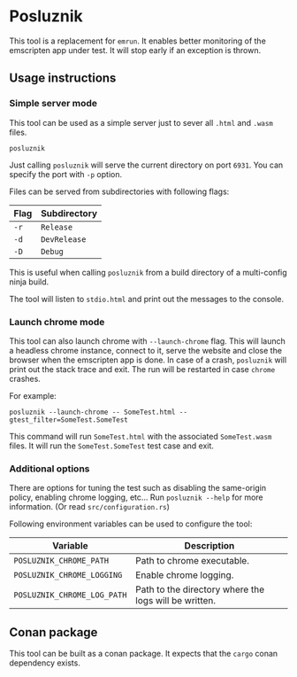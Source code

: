# Posluznik

This tool is a replacement for `emrun`. It enables better monitoring of the emscripten app under test. It will stop early if an exception is thrown.

## Usage instructions

### Simple server mode

This tool can be used as a simple server just to sever all `.html` and `.wasm` files.

```
posluznik
```

Just calling `posluznik` will serve the current directory on port `6931`. You can specify the port with `-p` option.

Files can be served from subdirectories with following flags:

| Flag | Subdirectory |
|------|--------------|
| `-r` | `Release`    |
| `-d` | `DevRelease` |
| `-D` | `Debug`      |

This is useful when calling `posluznik` from a build directory of a multi-config ninja build.

The tool will listen to `stdio.html` and print out the messages to the console.

### Launch chrome mode

This tool can also launch chrome with `--launch-chrome` flag. This will launch a headless chrome instance, connect to it, serve the website and close the browser when the emscripten app is done. In case of a crash, `posluznik` will print out the stack trace and exit. The run will be restarted in case `chrome` crashes.

For example:

```
posluznik --launch-chrome -- SomeTest.html --gtest_filter=SomeTest.SomeTest
```

This command will run `SomeTest.html` with the associated `SomeTest.wasm` files. It will run the `SomeTest.SomeTest` test case and exit.

### Additional options

There are options for tuning the test such as disabling the same-origin policy, enabling chrome logging, etc...
Run `posluznik --help` for more information. (Or read `src/configuration.rs`)

Following environment variables can be used to configure the tool:

| Variable                    | Description                                           |
|-----------------------------|-------------------------------------------------------|
| `POSLUZNIK_CHROME_PATH`     | Path to chrome executable.                            |
| `POSLUZNIK_CHROME_LOGGING`  | Enable chrome logging.                                |
| `POSLUZNIK_CHROME_LOG_PATH` | Path to the directory where the logs will be written. |


## Conan package

This tool can be built as a conan package. It expects that the `cargo` conan dependency exists.